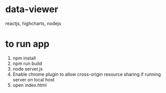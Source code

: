 # data-viewer
reactjs, highcharts, nodejs

# to run app
1. npm install
2. npm run build
3. node server.js
4. Enable chrome plugin to allow cross-origin resource sharing if running server on local host
5. open index.html

